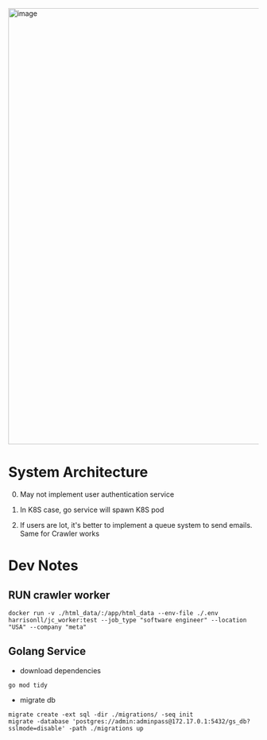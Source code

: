 <img width="878" alt="image" src="https://github.com/HarrisonLL/Distributed_Job_Crawler/assets/32115568/28876f49-7a23-4f76-bdb4-45a05f593fa2">

# System Architecture

0. May not implement user authentication service

1. In K8S case, go service will spawn K8S pod

2. If users are lot, it's better to implement a queue system to send emails. Same for Crawler works


# Dev Notes
## RUN crawler worker
```
docker run -v ./html_data/:/app/html_data --env-file ./.env harrisonll/jc_worker:test --job_type "software engineer" --location "USA" --company "meta"
```

## Golang Service

- download dependencies
```
go mod tidy
```

- migrate db
```
migrate create -ext sql -dir ./migrations/ -seq init
migrate -database 'postgres://admin:adminpass@172.17.0.1:5432/gs_db?sslmode=disable' -path ./migrations up
```
